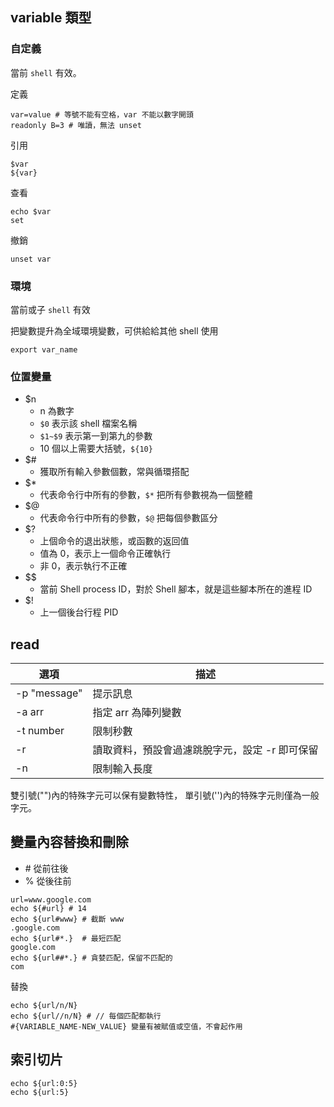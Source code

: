 ## variable 類型
### 自定義
當前 `shell` 有效。

定義
```shell
var=value # 等號不能有空格，var 不能以數字開頭
readonly B=3 # 唯讀，無法 unset
```

引用
```shell
$var
${var}
```

查看
```shell
echo $var
set
```

撤銷
```shell
unset var
```
### 環境
當前或子 `shell` 有效

把變數提升為全域環境變數，可供給給其他 shell 使用
```shell
export var_name
```
### 位置變量
- $n
    - n 為數字
    - `$0` 表示該 shell 檔案名稱
    - `$1~$9` 表示第一到第九的參數
    - 10 個以上需要大括號，`${10}`
- $#
    - 獲取所有輸入參數個數，常與循環搭配
- $*
    - 代表命令行中所有的參數，`$*` 把所有參數視為一個整體
- $@
    - 代表命令行中所有的參數，`$@` 把每個參數區分
- $?
    - 上個命令的退出狀態，或函數的返回值
    - 值為 0，表示上一個命令正確執行
    - 非 0，表示執行不正確
- $$ 
    - 當前 Shell process ID，對於 Shell 腳本，就是這些腳本所在的進程 ID
- $!
    - 上一個後台行程 PID
    
## read
|選項|描述|
|---|---|
|-p "message"|提示訊息|
|-a arr|指定 arr 為陣列變數|
|-t number|限制秒數|
|-r|讀取資料，預設會過濾跳脫字元，設定 -r 即可保留|
|-n|限制輸入長度|


雙引號("")內的特殊字元可以保有變數特性， 單引號('')內的特殊字元則僅為一般字元。

## 變量內容替換和刪除
- \# 從前往後
- %  從後往前

```shell
url=www.google.com
echo ${#url} # 14
echo ${url#www} # 截斷 www
.google.com
echo ${url#*.}  # 最短匹配
google.com
echo ${url##*.} # 貪婪匹配，保留不匹配的
com
```

替換
```shell
echo ${url/n/N}  
echo ${url//n/N} # // 每個匹配都執行
#{VARIABLE_NAME-NEW_VALUE} 變量有被賦值或空值，不會起作用
```

## 索引切片
```shell
echo ${url:0:5}
echo ${url:5}
```
